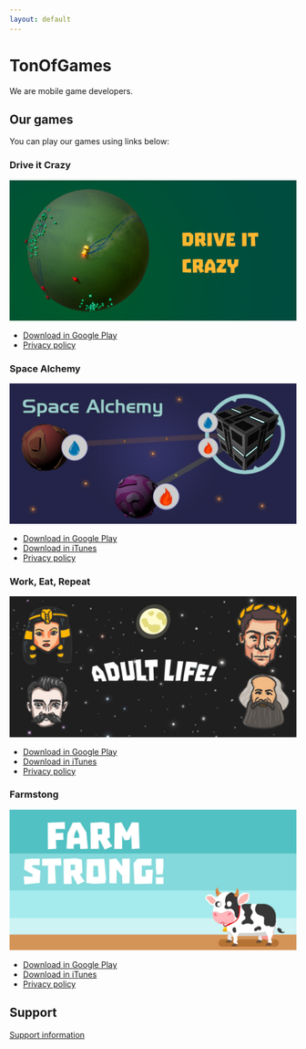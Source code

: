 ```yaml
---
layout: default
---
```


# TonOfGames

We are mobile game developers. 

## Our games
You can play our games using links below:

### Drive it Crazy

![Space Alchemy](/imgs/promo_drive_it_crazy.png)

- [Download in Google Play](https://play.google.com/store/apps/details?id=net.gamesofton.driveitcrazy)
- [Privacy policy](/drive-it-crazy-privacy-policy.html)

### Space Alchemy

![Space Alchemy](/imgs/promo_spacealchemy.jpg)

- [Download in Google Play](https://play.google.com/store/apps/details?id=net.gamesofton.spacealchemy)
- [Download in iTunes](https://apps.apple.com/us/app/id1527969203)
- [Privacy policy](/space-alchemy-privacy-policy.html)

### Work, Eat, Repeat

![Work, Eat, Repeat](/imgs/promo.jpg)

- [Download in Google Play](https://play.google.com/store/apps/details?id=net.gamesofton.oligarkh)
- [Download in iTunes](https://apps.apple.com/us/app/work-eat-repeat/id1479168986)
- [Privacy policy](/adult-life-simulator-privacy-policy.html)

### Farmstong

![Farmstrong](/imgs/promo_farmstrong.jpg)

- [Download in Google Play](https://play.google.com/store/apps/details?id=net.gamesofton.zoofarmlife)
- [Download in iTunes](https://apps.apple.com/us/app/farmstrong/id1498173137)
- [Privacy policy](/farmstrong-privacy-policy.html)

## Support

[Support information](/support.html)